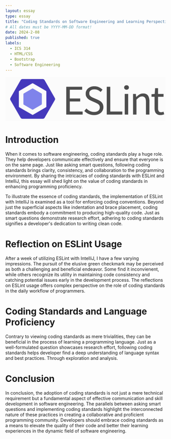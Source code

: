 ```yaml
---
layout: essay
type: essay
title: "Coding Standards on Software Engineering and Learning Perspectives"
# All dates must be YYYY-MM-DD format!
date: 2024-2-08
published: true
labels:
  - ICS 314
  - HTML/CSS
  - Bootstrap
  - Software Engineering
---
```


<div class="text-center p-4">
  <img src="../img/coding-standards/eslint.png" class="img-thumbnail" >
</div>

<h1>Introduction</h1>

When it comes to software engineering, coding standards play a huge role. They help developers communicate effectively and ensure that everyone is on the same page. Just like asking smart questions, following coding standards brings clarity, consistency, and collaboration to the programming environment. By sharing the intricacies of coding standards with ESLint and IntelliJ, this essay will shed light on the value of coding standards in enhancing programming proficiency.

To illustrate the essence of coding standards, the implementation of ESLint with IntelliJ is examined as a tool for enforcing coding conventions. Beyond just the superficial aspects like indentation and brace placement, coding standards embody a commitment to producing high-quality code. Just as smart questions demonstrate research effort, adhering to coding standards signifies a developer's dedication to writing clean code.

<h1>Reflection on ESLint Usage</h1>

After a week of utilizing ESLint with IntelliJ, I have a few varying impressions. The pursuit of the elusive green checkmark may be perceived as both a challenging and beneficial endeavor. Some find it inconvienent, while others recognize its utility in maintaining code consistency and catching potential issues early in the development process. The reflections on ESLint usage offers complex perspective on the role of coding standards in the daily workflow of programmers.

<h1>Coding Standards and Language Proficiency</h1>

Contrary to viewing coding standards as mere trivialities, they can be beneficial in the process of learning a programming language. Just as a well-formulated question showcases research effort, following coding standards helps developer find a deep understanding of language syntax and best practices. Through exploration and analysis.

<h1>Conclusion</h1>

In conclusion, the adoption of coding standards is not just a mere technical requirement but  a fundamental aspect of effective communication and skill development in software engineering. The parallels between asking smart questions and implementing coding standards highlight the interconnected nature of these practices in creating a collaborative and proficient programming community. Developers should embrace coding standards as a means to elevate the quality of their code and better their learning experiences in the dynamic field of software engineering.